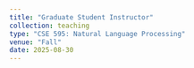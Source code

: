 ```yaml
---
title: "Graduate Student Instructor"
collection: teaching
type: "CSE 595: Natural Language Processing"
venue: "Fall"
date: 2025-08-30
---
```


